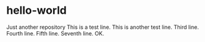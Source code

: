 # hello-world
Just another repository
This is a test line.
This is another test line.
Third line.
Fourth line.
Fifth line.
Seventh line. OK.
